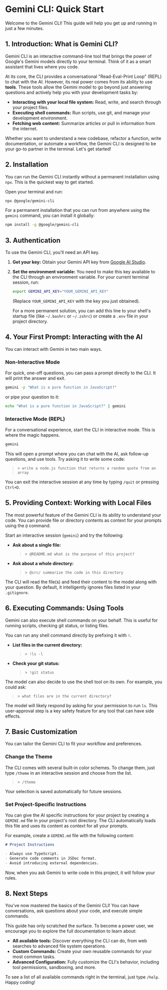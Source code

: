 # Gemini CLI: Quick Start

Welcome to the Gemini CLI! This guide will help you get up and running in just a few minutes.

## 1. Introduction: What is Gemini CLI?

Gemini CLI is an interactive command-line tool that brings the power of Google's Gemini models directly to your terminal. Think of it as a smart assistant that lives where you code.

At its core, the CLI provides a conversational "Read-Eval-Print Loop" (REPL) to chat with the AI. However, its real power comes from its ability to use **tools**. These tools allow the Gemini model to go beyond just answering questions and actively help you with your development tasks by:

*   **Interacting with your local file system:** Read, write, and search through your project files.
*   **Executing shell commands:** Run scripts, use git, and manage your development environment.
*   **Fetching web content:** Summarize articles or pull in information from the internet.

Whether you want to understand a new codebase, refactor a function, write documentation, or automate a workflow, the Gemini CLI is designed to be your go-to partner in the terminal. Let's get started!

## 2. Installation

You can run the Gemini CLI instantly without a permanent installation using `npx`. This is the quickest way to get started.

Open your terminal and run:
```bash
npx @google/gemini-cli
```

For a permanent installation that you can run from anywhere using the `gemini` command, you can install it globally:
```bash
npm install -g @google/gemini-cli
```

## 3. Authentication

To use the Gemini CLI, you'll need an API key.

1.  **Get your key:** Obtain your Gemini API key from [Google AI Studio](https://aistudio.google.com/app/apikey).
2.  **Set the environment variable:** You need to make this key available to the CLI through an environment variable. For your current terminal session, run:

    ```bash
    export GEMINI_API_KEY="YOUR_GEMINI_API_KEY"
    ```
    (Replace `YOUR_GEMINI_API_KEY` with the key you just obtained).

    For a more permanent solution, you can add this line to your shell's startup file (like `~/.bashrc` or `~/.zshrc`) or create a `.env` file in your project directory.

## 4. Your First Prompt: Interacting with the AI

You can interact with Gemini in two main ways.

### Non-Interactive Mode
For quick, one-off questions, you can pass a prompt directly to the CLI. It will print the answer and exit.

```bash
gemini -p "What is a pure function in JavaScript?"
```
or pipe your question to it:
```bash
echo "What is a pure function in JavaScript?" | gemini
```

### Interactive Mode (REPL)
For a conversational experience, start the CLI in interactive mode. This is where the magic happens.

```bash
gemini
```

This will open a prompt where you can chat with the AI, ask follow-up questions, and use tools. Try asking it to write some code:

> `> write a node.js function that returns a random quote from an array`

You can exit the interactive session at any time by typing `/quit` or pressing `Ctrl+D`.

## 5. Providing Context: Working with Local Files

The most powerful feature of the Gemini CLI is its ability to understand your code. You can provide file or directory contents as context for your prompts using the `@` command.

Start an interactive session (`gemini`) and try the following:

*   **Ask about a single file:**
    > `> @README.md what is the purpose of this project?`

*   **Ask about a whole directory:**
    > `> @src/ summarize the code in this directory`

The CLI will read the file(s) and feed their content to the model along with your question. By default, it intelligently ignores files listed in your `.gitignore`.

## 6. Executing Commands: Using Tools

Gemini can also execute shell commands on your behalf. This is useful for running scripts, checking git status, or listing files.

You can run any shell command directly by prefixing it with `!`.

*   **List files in the current directory:**
    > `> !ls -l`

*   **Check your git status:**
    > `> !git status`

The model can also decide to use the shell tool on its own. For example, you could ask:
> `> what files are in the current directory?`

The model will likely respond by asking for your permission to run `ls`. This user-approval step is a key safety feature for any tool that can have side effects.

## 7. Basic Customization

You can tailor the Gemini CLI to fit your workflow and preferences.

### Change the Theme
The CLI comes with several built-in color schemes. To change them, just type `/theme` in an interactive session and choose from the list.

> `> /theme`

Your selection is saved automatically for future sessions.

### Set Project-Specific Instructions
You can give the AI specific instructions for your project by creating a `GEMINI.md` file in your project's root directory. The CLI automatically loads this file and uses its content as context for all your prompts.

For example, create a `GEMINI.md` file with the following content:

```markdown
# Project Instructions

- Always use TypeScript.
- Generate code comments in JSDoc format.
- Avoid introducing external dependencies.
```

Now, when you ask Gemini to write code in this project, it will follow your rules.

## 8. Next Steps

You've now mastered the basics of the Gemini CLI! You can have conversations, ask questions about your code, and execute simple commands.

This guide has only scratched the surface. To become a power user, we encourage you to explore the full documentation to learn about:

*   **All available tools:** Discover everything the CLI can do, from web searches to advanced file system operations.
*   **Custom Commands:** Create your own reusable commands for your most common tasks.
*   **Advanced Configuration:** Fully customize the CLI's behavior, including tool permissions, sandboxing, and more.

To see a list of all available commands right in the terminal, just type `/help`. Happy coding!